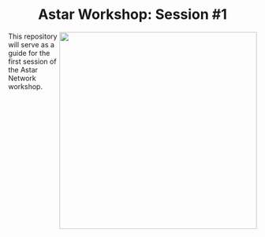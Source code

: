 <h1 align="center">Astar Workshop: Session #1</h1>
<img src="https://github.com/Juminstock/astar_workshop1/blob/main/Astar_portrait.png" align="right" width="400">
<p>
  This repository will serve as a guide for the first session of the Astar Network workshop.
</p>
